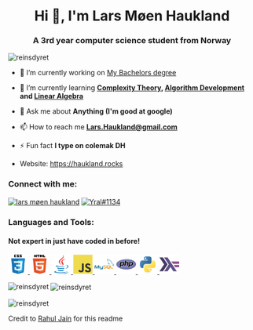 <h1 align="center">Hi 👋, I'm Lars Møen Haukland</h1>
<h3 align="center">A 3rd year computer science student from Norway</h3>

<p align="left"> <img src="https://komarev.com/ghpvc/?username=reinsdyret&label=Profile%20views&color=0e75b6&style=flat" alt="reinsdyret" /> </p>

- 🔭 I’m currently working on [My Bachelors degree](https://www.uib.no/studier/BAMN-DTEK)

- 🌱 I’m currently learning **<a href="https://www4.uib.no/emne/INF235">Complexity Theory</a>, <a href="https://www4.uib.no/emne/INF237">Algorithm Development</a> and <a href="https://www4.uib.no/en/course/MAT121">Linear Algebra</a>**

- 💬 Ask me about **Anything (I'm good at google)**

- 📫 How to reach me **Lars.Haukland@gmail.com**

- ⚡ Fun fact **I type on colemak DH**

- Website: https://haukland.rocks 

<h3 align="left">Connect with me:</h3>
<p align="left">
<a href="https://linkedin.com/in/lars møen haukland" target="blank"><img align="center" src="https://raw.githubusercontent.com/rahuldkjain/github-profile-readme-generator/master/src/images/icons/Social/linked-in-alt.svg" alt="lars møen haukland" height="30" width="40" /></a>
<a href="https://discord.gg/Yral#1134" target="blank"><img align="center" src="https://raw.githubusercontent.com/rahuldkjain/github-profile-readme-generator/master/src/images/icons/Social/discord.svg" alt="Yral#1134" height="30" width="40" /></a>
</p>

<h3 align="left">Languages and Tools:</h3>
<h4 align="left">Not expert in just have coded in before!</h4>
<p align="left"> <a href="https://www.w3schools.com/css/" target="_blank" rel="noreferrer"> <img src="https://raw.githubusercontent.com/devicons/devicon/master/icons/css3/css3-original-wordmark.svg" alt="css3" width="40" height="40"/> </a> <a href="https://www.w3.org/html/" target="_blank" rel="noreferrer"> <img src="https://raw.githubusercontent.com/devicons/devicon/master/icons/html5/html5-original-wordmark.svg" alt="html5" width="40" height="40"/> </a> <a href="https://www.java.com" target="_blank" rel="noreferrer"> <img src="https://raw.githubusercontent.com/devicons/devicon/master/icons/java/java-original.svg" alt="java" width="40" height="40"/> </a> <a href="https://developer.mozilla.org/en-US/docs/Web/JavaScript" target="_blank" rel="noreferrer"> <img src="https://raw.githubusercontent.com/devicons/devicon/master/icons/javascript/javascript-original.svg" alt="javascript" width="40" height="40"/> </a> <a href="https://www.mysql.com/" target="_blank" rel="noreferrer"> <img src="https://raw.githubusercontent.com/devicons/devicon/master/icons/mysql/mysql-original-wordmark.svg" alt="mysql" width="40" height="40"/> </a> <a href="https://www.php.net" target="_blank" rel="noreferrer"> <img src="https://raw.githubusercontent.com/devicons/devicon/master/icons/php/php-original.svg" alt="php" width="40" height="40"/> </a> <a href="https://www.python.org" target="_blank" rel="noreferrer"> <img src="https://raw.githubusercontent.com/devicons/devicon/master/icons/python/python-original.svg" alt="python" width="40" height="40"/> </a> <a href="https://www.haskell.org/" target="_blank" rel="noferrer"><img src="https://raw.githubusercontent.com/devicons/devicon/master/icons/haskell/haskell-original.svg" alt="haskell" width="40" height ="40"></a></p>

<p><img align="left" src="https://github-readme-stats.vercel.app/api/top-langs?username=reinsdyret&show_icons=true&locale=en&layout=compact&theme=radical" alt="reinsdyret" /></p>

<p>&nbsp;<img align="center" src="https://github-readme-stats.vercel.app/api?username=reinsdyret&show_icons=true&locale=en&theme=radical" alt="reinsdyret" /></p>

<p><img align="center" src="https://github-readme-streak-stats.herokuapp.com/?user=reinsdyret&theme=radical" alt="reinsdyret" /></p>

<p>Credit to <a href="https://github.com/rahuldkjain">Rahul Jain</a> for this readme</p>
